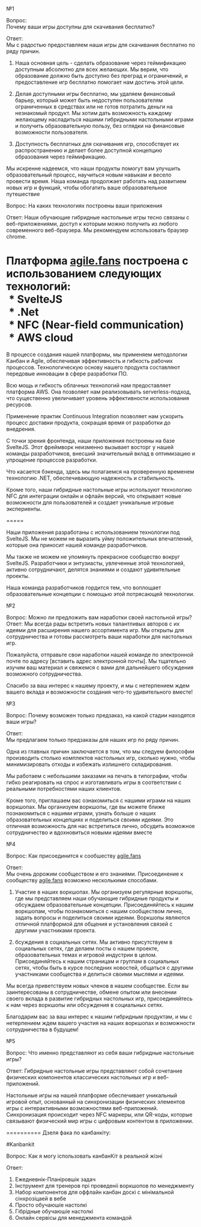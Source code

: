 №1  
  
Вопрос:  
Почему ваши игры доступны для скачивания бесплатно?  
  
Ответ:  
Мы с радостью предоставляем наши игры для скачивания бесплатно по ряду причин.  
1. Наша основная цель - сделать образование через геймификацию доступным абсолютно для всех желающих. Мы верим, что образование должно быть доступно без преград и ограничений, и предоставление игр бесплатно помогает нам достичь этой цели.
2. Делая доступными игры бесплатно, мы удаляем финансовый барьер, который может быть недоступен пользователям ограниченных в средствах или не готов потратить деньги на незнакомый продукт. Мы хотим дать возможность каждому желающему насладиться нашими гибридными настольными играми и получить образовательную пользу, без оглядки на финансовые возможности пользователя.  
  
3. Доступность бесплатных для скачивания игр, способствует их распространению и делает более доступной концепцию образования через геймификацию.  
  
Мы искренне надеемся, что наши продукты помогут вам улучшить образовательный процесс, научиться новым навыкам и весело провести время. Наша команда продолжает работать над развитием новых игр и функций, чтобы обогатить ваше образовательное путешествие

Вопрос: На каких технологиях построены ваши приложения  
  
Ответ: Наши обучающие гибридные настольные игры тесно связаны с веб-приложениями, доступ к которым можно получить из любого современного веб-браузера. Мы рекомендуем использовать браузер chrome.  
  
Платформа [agile.fans](http://agile.fans/ "http://agile.fans") построена с использованием следующих технологий:  
 * SvelteJS  
 * .Net  
 * NFC (Near-field communication)  
 * AWS cloud  
======
В процессе создания нашей платформы, мы применяем методологии Канбан и Agile, обеспечивая эффективность и гибкость рабочих процессов. Технологическую основу нашего продукта составляют передовые инновации в сфере разработки ПО.  
  
Всю мощь и гибкость облачных технологий нам предоставляет платформа AWS. Она позволяет нам реализовывать serverless-подход, что существенно увеличивает уровень эффективности использования ресурсов.  
  
Применение практик Continuous Integration позволяет нам ускорить процесс доставки продукта, сокращая время от разработки до внедрения.  
  
С точки зрения фронтенда, наши приложения построены на базе SvelteJS. Этот фреймворк неизменно вызывает восторг у нашей команды разработчиков, внесший значительный вклад в оптимизацию и упрощение процессов разработки.  
  
Что касается бэкенда, здесь мы полагаемся на проверенную временем технологию .NET, обеспечивающую надежность и стабильность.  
  
Кроме того, наши гибридные настольные игры используют технологию NFC для интеграции онлайн и офлайн версий, что открывает новые возможности для пользователей и создает уникальные игровые экспериенты.

=====
  
Наши приложения разработаны с использованием технологии под SvelteJS. Мы не можем не выразить уйму положительных впечатлений, которые она приносит нашей команде разработчиков.  
  
Мы также не можем не упомянуть прекрасное сообщество вокруг SvelteJS. Разработчики и энтузиасты, увлеченные этой технологией, активно сотрудничают, делятся знаниями и создают удивительные проекты.  
  
Наша команда разработчиков гордится тем, что воплощает образовательные концепции с помощью этой потрясающей технологии.

№2  
  
Вопрос: Можно ли предложить вам наработки своей настольной игры?  
Ответ: Мы всегда рады встретить новых талантливых авторов с их идеями для расширения нашего ассортимента игр. Мы открыты для сотрудничества и готовы рассмотреть ваши наработки для настольных игр.  
  
Пожалуйста, отправьте свои наработки нашей команде по электронной почте по адресу [вставить адрес электронной почты]. Мы тщательно изучим ваш материал и свяжемся с вами для дальнейшего обсуждения возможного сотрудничества.  
  
Спасибо за ваш интерес к нашему проекту, и мы с нетерпением ждем вашего вклада и возможности создания чего-то удивительного вместе!

№3  
  
Вопрос: Почему возможен только предзаказ, на какой стадии находятся ваши игры?  
  
Ответ:  
Мы предлагаем только предзаказы для наших игр по ряду причин.  
  
Одна из главных причин заключается в том, что мы следуем философии производить столько комплектов настольных игр, сколько нужно, чтобы минимизировать отходы и избежать излишнего складирования.  
  
Мы работаем с небольшими заказами на печать в типографии, чтобы гибко реагировать на спрос и изготавливать игры в соответствии с реальными потребностями наших клиентов.  
  
Кроме того, приглашаем вас ознакомиться с нашими играми на наших воркшопах. Мы организуем воркшопы, где вы можете ближе познакомиться с нашими играми, узнать больше о наших образовательных концепциях и поделиться своими идеями. Это отличная возможность для нас встретиться лично, обсудить возможное сотрудничество и вдохновиться новыми идеями вместе

№4  
  
Вопрос: Как присоединится к сообшеству [agile.fans](http://agile.fans/ "http://agile.fans")  
  
Ответ:  
Мы очень дорожим сообществом и его знаниями. Присоединение к сообществу [agile.fans](http://agile.fans/ "http://agile.fans") возможно несколькими способами.  
  
1. Участие в наших воркшопах. Мы организуем регулярные воркшопы, где мы представляем наши обучающие гибридные продукты и обсуждаем образовательные концепции. Присоединяйтесь к нашим воркшопам, чтобы познакомиться с нашим сообществом лично, задать вопросы и поделиться своими идеями. Воркшопы являются отличной платформой для общения и установления связей с другими участниками проекта.  
  
2. бсуждения в социальных сетях. Мы активно присутствуем в социальных сетях, где делаем посты о нашем проекте, образовательных темах и игровой индустрии в целом. Присоединяйтесь к нашим страницам и группам в социальных сетях, чтобы быть в курсе последних новостей, общаться с другими участниками сообщества и делиться своими мыслями и идеями.  
  
Мы всегда приветствуем новых членов в нашем сообществе. Если вы заинтересованы в сотрудничестве, обмене опытом или внесении своего вклада в развитие гибридных настольных игр, присоединяйтесь к нам через воркшопы или обсуждения в социальных сетях.  
  
  
Благодарим вас за ваш интерес к нашим гибридным продуктам, и мы с нетерпением ждем вашего участия на наших воркшопах и возможности сотрудничества в будущем!

№5  
  
Вопрос: Что именно представляют из себя ваши гибридные настольные игры?  
  
Ответ: Гибридные настольные игры представляют собой сочетание физических компонентов классических настольных игр и веб-приложений.  
  
Настольные игры на нашей платформе обеспечивает уникальный игровой опыт, основанный на синхронизации физических элементов игры с интерактивными возможностями веб-приложений. Синхронизация происходит через NFC маркеры, или QR-коды, которые связывают физический мир игры с цифровым контентом в приложении.

==========
Дзеля фака по канбанкіту:  
  
#Kanbankit  
  
Вопрос: Как я могу іспользовать канбанКіт в реальной жізні  
  
Ответ:  
1. Ежедневнік-Планіровшік задач  
2. Інструмент для тренеров прі проведеніі воркшопов по менеджменту  
3. Набор компонентов для оффлайн канбан доскі с мінімальной сінхрозіцаей в вебе  
4. Просто обучаюшіе настолкі  
5. Гібрідные обучаюшіе настолкі  
6. Онлайн сервісы для менеджмента командой